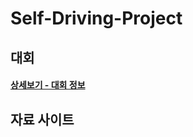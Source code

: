 # Self-Driving-Project

## 대회
#### <a href="https://github.com/PJmin2/Self-Driving-Project/wiki/%EB%8C%80%ED%9A%8C%EC%A0%95%EB%B3%B4" >상세보기 - 대회 정보</a>

## 자료 사이트
